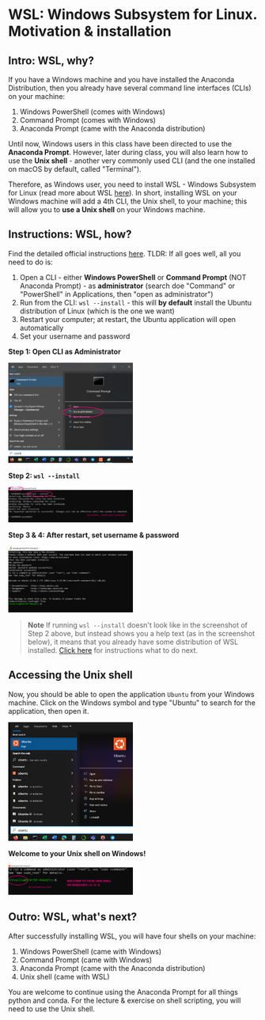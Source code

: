 # WSL: Windows Subsystem for Linux. Motivation & installation

## Intro: WSL, why?

If you have a Windows machine and you have installed the Anaconda Distribution, then you already have several command line interfaces (CLIs) on your machine:
1. Windows PowerShell (comes with Windows)
2. Command Prompt (comes with Windows)
3. Anaconda Prompt (came with the Anaconda distribution)

Until now, Windows users in this class have been directed to use the **Anaconda Prompt**. However, later during class, you will also learn how to use the **Unix shell** - another very commonly used CLI (and the one installed on macOS by default, called "Terminal"). 

Therefore, as Windows user, you need to install WSL - Windows Subsystem for Linux (read more about WSL [here](https://learn.microsoft.com/en-us/windows/wsl/about)). In short, installing WSL on your Windows machine will add a 4th CLI, the Unix shell, to your machine; this will allow you to **use a Unix shell** on your Windows machine. 

## Instructions: WSL, how?

Find the detailed official instructions [here](https://learn.microsoft.com/en-us/windows/wsl/install). TLDR: If all goes well, all you need to do is: 
1. Open a CLI - either **Windows PowerShell** or **Command Prompt** (NOT Anaconda Prompt) - as **administrator** (search doe "Command" or "PowerShell" in Applications, then "open as administrator")
2. Run from the CLI: `wsl --install` - this will **by default** install the Ubuntu distribution of Linux (which is the one we want)
3. Restart your computer; at restart, the Ubuntu application will open automatically
4. Set your username and password

**Step 1: Open CLI as Administrator**

<p style="text-align:left;">
<img src="images/cmd.png" alt="Open Command Prompt as Administrator" style="width:50%">
</p>

**Step 2: `wsl --install`**

<p style="text-align:left;">
<img src="images/wsl-install.png" alt="Run wsl --install from CLI" style="width:50%">
</p>

**Step 3 & 4: After restart, set username & password**

<p style="text-align:left;">
<img src="images/ubuntu-setup.png" alt="Run wsl --install from CLI" style="width:50%">
</p>


> **Note** If running `wsl --install` doesn't look like in the screenshot of Step 2 above, but instead shows you a help text (as in the screenshot below), it means that you already have some distribution of WSL installed. [Click here](https://github.com/anastassiavybornova/pythoncrashcourse/blob/main/WSL_alreadyinstalled.md) for instructions what to do next.

## Accessing the Unix shell

Now, you should be able to open the application `Ubuntu` from your Windows machine. Click on the Windows symbol and type "Ubuntu" to search for the application, then open it.

<p style="text-align:left;">
<img src="images/ubuntu.png" alt="Run wsl --install from CLI" style="width:50%">
</p>

**Welcome to your Unix shell on Windows!**

<p style="text-align:left;">
<img src="images/unix-shell.png" alt="Run wsl --install from CLI" style="width:50%">
</p>

## Outro: WSL, what's next?

After successfully installing WSL, you will have four shells on your machine:
1. Windows PowerShell (came with Windows)
2. Command Prompt (came with Windows)
3. Anaconda Prompt (came with the Anaconda distribution)
4. Unix shell (came with WSL)

You are welcome to continue using the Anaconda Prompt for all things python and conda. For the lecture & exercise on shell scripting, you will need to use the Unix shell.